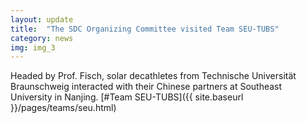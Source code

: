 ```yaml
---
layout: update
title:  "The SDC Organizing Committee visited Team SEU-TUBS"
category: news
img: img_3
---
```


Headed by Prof. Fisch, solar decathletes from Technische Universität Braunschweig interacted with their Chinese partners at Southeast University in Nanjing. [#Team SEU-TUBS]({{ site.baseurl }}/pages/teams/seu.html)